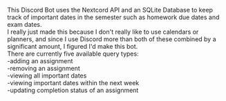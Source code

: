 This Discord Bot uses the Nextcord API and an SQLite Database to keep track of important dates in the semester such as homework due dates and exam dates.  
I really just made this because I don't really like to use calendars or planners, and since I use Discord more than both of these combined by a significant amount, I figured I'd make this bot.  
There are currently five available query types:  
-adding an assignment  
-removing an assignment  
-viewing all important dates  
-viewing important dates within the next week  
-updating completion status of an assignment  
